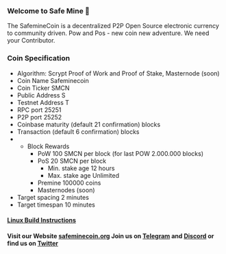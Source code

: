 ### Welcome to Safe Mine 👋

<!--
**safeminecoin/safeminecoin** is a ✨ _special_ ✨ repository because its `README.md` (this file) appears on your GitHub profile.

Here are some ideas to get you started:

- 🔭 I’m currently working on ...
- 🌱 I’m currently learning ...
- 👯 I’m looking to collaborate on ...
- 🤔 I’m looking for help with ...
- 💬 Ask me about ...
- 📫 How to reach me: ...
- 😄 Pronouns: ...
- ⚡ Fun fact: ...
-->
The SafemineCoin is a decentralized P2P Open Source electronic currency to community driven. Pow and Pos - new coin new adventure.
We need your Contributor.

### Coin Specification
* Algorithm: Scrypt Proof of Work and Proof of Stake, Masternode (soon)
* Coin Name    Safeminecoin
* Coin Ticker  SMCN
* Public Address  S
* Testnet Address T
* RPC port	25251
* P2P port	25252
* Coinbase maturity (default 21 confirmation) blocks
* Transaction (default 6 confirmation) blocks
* * Block Rewards
	* PoW   100 SMCN per block (for last POW 2.000.000 blocks)
	* PoS   20 SMCN per block
	  *  Min. stake age   12 hours
	  *  Max. stake age   Unlimited
	* Premine  100000 coins
	* Masternodes (soon)
* Target spacing    2 minutes
* Target timespan   10 minutes
 
#### [Linux Build Instructions](https://github.com/safeminecoin/safeminecoin/blob/master/doc/build-unix.md)

#### Visit our Website [safeminecoin.org](http://safeminecoin.org/) Join us on [Telegram](https://t.me/safeminecoin) and [Discord](https://discord.gg/pV5rVwFzE8) or find us on [Twitter](https://twitter.com/safeminecoin)

